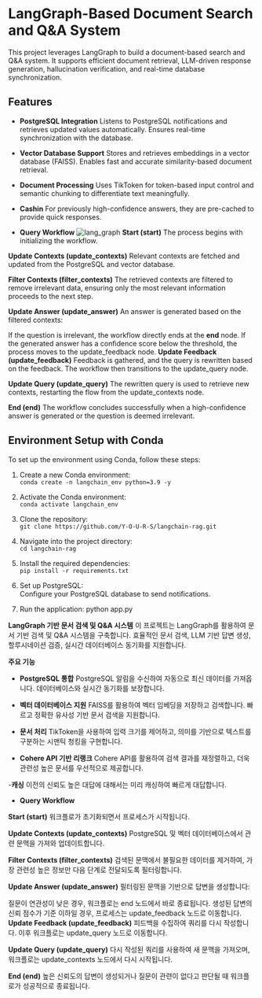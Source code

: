 # **LangGraph-Based Document Search and Q&A System**

This project leverages LangGraph to build a document-based search and Q&A system. It supports efficient document retrieval, LLM-driven response generation, hallucination verification, and real-time database synchronization.

## **Features**

- **PostgreSQL Integration**
  Listens to PostgreSQL notifications and retrieves updated values automatically. Ensures real-time synchronization with the database.

- **Vector Database Support**
  Stores and retrieves embeddings in a vector database (FAISS). Enables fast and accurate similarity-based document retrieval.

- **Document Processing**
  Uses TikToken for token-based input control and semantic chunking to differentiate text meaningfully.
  
- **Cashin**
  For previously high-confidence answers, they are pre-cached to provide quick responses.
  
- **Query Workflow**
![lang_graph](https://github.com/user-attachments/assets/a5faee52-dd99-4c2d-9eb7-46d692b2891d)
 **Start (__start__)**
  The process begins with initializing the workflow.

 **Update Contexts (update_contexts)**
  Relevant contexts are fetched and updated from the PostgreSQL and vector database.

 **Filter Contexts (filter_contexts)**
  The retrieved contexts are filtered to remove irrelevant data, ensuring only the most relevant information proceeds to the next step.

 **Update Answer (update_answer)**
  An answer is generated based on the filtered contexts:

  If the question is irrelevant, the workflow directly ends at the __end__ node.
  If the generated answer has a confidence score below the threshold, the process moves to the update_feedback node.
 **Update Feedback (update_feedback)**
  Feedback is gathered, and the query is rewritten based on the feedback. The workflow then transitions to the update_query node.

 **Update Query (update_query)**
  The rewritten query is used to retrieve new contexts, restarting the flow from the update_contexts node.

 **End (__end__)**
  The workflow concludes successfully when a high-confidence answer is generated or the question is deemed irrelevant.

## **Environment Setup with Conda**

To set up the environment using Conda, follow these steps:

1. Create a new Conda environment:  
   `conda create -n langchain_env python=3.9 -y`

2. Activate the Conda environment:  
   `conda activate langchain_env`

3. Clone the repository:  
   `git clone https://github.com/Y-O-U-R-S/langchain-rag.git`

4. Navigate into the project directory:  
   `cd langchain-rag`

5. Install the required dependencies:  
   `pip install -r requirements.txt`

6. Set up PostgreSQL:  
   Configure your PostgreSQL database to send notifications.

7. Run the application:
     python app.py
   
**LangGraph 기반 문서 검색 및 Q&A 시스템**
이 프로젝트는 LangGraph를 활용하여 문서 기반 검색 및 Q&A 시스템을 구축합니다. 효율적인 문서 검색, LLM 기반 답변 생성, 할루시네이션 검증, 실시간 데이터베이스 동기화를 지원합니다.

**주요 기능**
- **PostgreSQL 통합**
  PostgreSQL 알림을 수신하여 자동으로 최신 데이터를 가져옵니다. 데이터베이스와 실시간 동기화를 보장합니다.

- **벡터 데이터베이스 지원**
  FAISS를 활용하여 벡터 임베딩을 저장하고 검색합니다. 빠르고 정확한 유사성 기반 문서 검색을 지원합니다.

- **문서 처리**
  TikToken을 사용하여 입력 크기를 제어하고, 의미를 기반으로 텍스트를 구분하는 시맨틱 청킹을 구현합니다.

- **Cohere API 기반 리랭크**
  Cohere API를 활용하여 검색 결과를 재정렬하고, 더욱 관련성 높은 문서를 우선적으로 제공합니다.
  
-**캐싱**
  이전의 신뢰도 높은 대답에 대해서는 미리 캐싱하여 빠르게 대답합니다.
  
- **Query Workflow**

 **Start (__start__)**
  워크플로가 초기화되면서 프로세스가 시작됩니다.

**Update Contexts (update_contexts)**
  PostgreSQL 및 벡터 데이터베이스에서 관련 문맥을 가져와 업데이트합니다.

**Filter Contexts (filter_contexts)**
  검색된 문맥에서 불필요한 데이터를 제거하여, 가장 관련성 높은 정보만 다음 단계로 전달되도록 필터링합니다.

**Update Answer (update_answer)**
  필터링된 문맥을 기반으로 답변을 생성합니다:

  질문이 연관성이 낮은 경우, 워크플로는 end 노드에서 바로 종료됩니다.
  생성된 답변의 신뢰 점수가 기준 이하일 경우, 프로세스는 update_feedback 노드로 이동합니다.
**Update Feedback (update_feedback)**
  피드백을 수집하여 쿼리를 다시 작성합니다. 이후 워크플로는 update_query 노드로 이동합니다.

**Update Query (update_query)**
  다시 작성된 쿼리를 사용하여 새 문맥을 가져오며, 워크플로는 update_contexts 노드에서 다시 시작됩니다.
  
**End (__end__)**
  높은 신뢰도의 답변이 생성되거나 질문이 관련이 없다고 판단될 때 워크플로가 성공적으로 종료됩니다.
